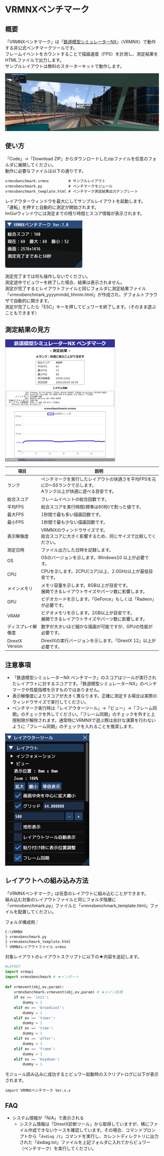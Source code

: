 # VRMNXベンチマーク
## 概要
「VRMNXベンチマーク」は「[鉄道模型シミュレーターNX](http://www.imagic.co.jp/hobby/products/vrmnx/ "鉄道模型シミュレーターNX")」（VRMNX）で動作する非公式ベンチマークツールです。  
フレームイベントをカウントすることで描画速度（FPS）を計測し、測定結果をHTMLファイルで出力します。  
サンプルレイアウトは無料のスターターキットで動作します。  

![img](img/vrmbm04.jpg)

## 使い方
「Code」→「Download ZIP」からダウンロードしたzipファイルを任意のフォルダに展開してください。  
動作に必要なファイルは以下の通りです。  

```
vrmnxbenchmark.vrmnx         # サンプルレイアウト
vrmnxbenchmark.py            # ベンチマークモジュール
vrmnxbenchmark_template.html # ベンチマーク測定結果出力テンプレート
```

レイアウターウィンドウを最大にしてサンプルレイアウトを起動します。  
「運転」を押すと自動的に測定が開始されます。  
ImGuiウィンドウには測定までの残り時間とスコア情報が表示されます。  

![img](img/vrmbm01.png)

測定完了までは何も操作しないでください。  
測定途中でビュワーを終了した場合、結果は表示されません。  
測定が完了するとレイアウトファイルと同じフォルダに測定結果ファイル「vrmnxbenchmark_yyyymmdd_hhmm.html」が作成され、デフォルトブラウザで自動的に開きます。  
測定が完了したら「ESC」キーを押してビュワーを終了します。（そのまま遊ぶこともできます）  


## 測定結果の見方

![img](img/vrmbm02.png)

| 項目 | 説明 |
| ---- | ---- |
|ランク|ベンチマークを実行したレイアウトの快適さを平均FPSを元にD～SSランクで示します。<br/>Aランク以上が快適に遊べる目安です。|
|総合スコア|フレームイベントの総合回数です。|
|平均FPS   |総合スコアを実行時間(標準は60秒)で割った値です。|
|最大FPS   |1秒間で最も多い描画回数です。|
|最小FPS   |1秒間で最も少ない描画回数です。|
|表示解像度|VRMNXのウィンドウサイズです。<br/>総合スコアに大きく影響するため、同じサイズで比較してください。|
|測定日時  |ファイル出力した日時を記録します。|
|OS        |OSのバージョンを示します。Windows10 以上が必要です。|
|CPU       |CPUを示します。2CPU(コア)以上、2.0GHz以上が最低目安です。|
|メインメモリ|メモリ容量を示します。8GB以上が目安です。<br/>展開できるレイアウトサイズやパーツ数に影響します。|
|GPU       |ビデオカードを示します。「GeForce」もしくは「Radeon」が必要です。|
|VRAM      |ビデオメモリを示します。2GB以上が目安です。<br/>展開できるレイアウトサイズやパーツ数に影響します。|
|ディスプレイ解像度|数字が大きいほど細かな描画が可能ですが、GPUの性能が必要です。|
|DirextX Version|DirextXの実行バージョンを示します。「DirextX 12」以上が必要です。|


## 注意事項
- 「鉄道模型シミュレーターNX ベンチマーク」のスコアはツールが実行されたレイアウトに対するスコアです。「鉄道模型シミュレーターNX」のベンチマークや性能指標を示すものではありません。
- 表示解像度によりスコアが大きく異なります。正確に測定する場合は実際のウィンドウサイズで実行してください。
- ベンチマーク実行時は「レイアウターツール」→「ビュー」→「フレーム同期」のチェックを外してください。「フレーム同期」のチェックを外すと上限制限が解除されます。通常時にVRMNXで遊ぶ際は余計な演算を行わないように「フレーム同期」のチェックを入れることを推奨します。  

![img](img/vrmbm03.png)


## レイアウトへの組み込み方法

「VRMNXベンチマーク」は任意のレイアウトに組み込むことができます。  
組み込む対象のレイアウトファイルと同じフォルダ階層に「vrmnxbenchmark.py」ファイルと「vrmnxbenchmark_template.html」ファイルを配置してください。  

フォルダ構成例：
```
C:\VRMNX
├ vrmnxbenchmark.py
├ vrmnxbenchmark_template.html
└ VRMNXレイアウトファイル.vrmnx
```

対象レイアウトのレイアウトスクリプトに以下の★内容を追記します。  

```py
#LAYOUT
import vrmapi
import vrmnxbenchmark # ★インポート

def vrmevent(obj,ev,param):
    vrmnxbenchmark.vrmevent(obj,ev,param) # ★メイン処理
    if ev == 'init':
        dummy = 1
    elif ev == 'broadcast':
        dummy = 1
    elif ev == 'timer':
        dummy = 1
    elif ev == 'time':
        dummy = 1
    elif ev == 'after':
        dummy = 1
    elif ev == 'frame':
        dummy = 1
    elif ev == 'keydown':
        dummy = 1
```

モジュール読み込みに成功するとビュワー起動時のスクリプトログに以下が表示されます。

```
import VRMNXベンチマーク Ver.x.x
```

## FAQ
- システム情報が「N/A」で表示される
  - システム情報は「DirextX診断ツール」から取得していますが、稀にファイル作成できないケースを確認しています。その場合、コマンドプロンプトから「`dxdiag /t`」コマンドを実行し、カレントディレクトリに出力された「dxdiag.txt」ファイルを上記フォルダに入れてからビュワー（ベンチマーク）を実行してください。
